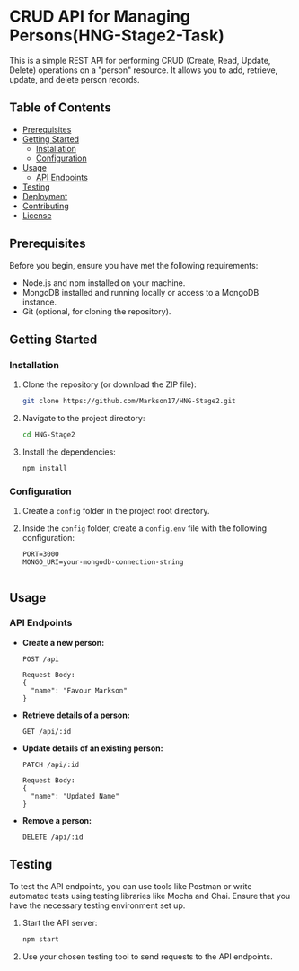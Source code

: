 # CRUD API for Managing Persons(HNG-Stage2-Task)

This is a simple REST API for performing CRUD (Create, Read, Update, Delete) operations on a "person" resource. It allows you to add, retrieve, update, and delete person records.

## Table of Contents

- [Prerequisites](#prerequisites)
- [Getting Started](#getting-started)
  - [Installation](#installation)
  - [Configuration](#configuration)
- [Usage](#usage)
  - [API Endpoints](#api-endpoints)
- [Testing](#testing)
- [Deployment](#deployment)
- [Contributing](#contributing)
- [License](#license)

## Prerequisites

Before you begin, ensure you have met the following requirements:

- Node.js and npm installed on your machine.
- MongoDB installed and running locally or access to a MongoDB instance.
- Git (optional, for cloning the repository).

## Getting Started

### Installation

1. Clone the repository (or download the ZIP file):

   ```bash
   git clone https://github.com/Markson17/HNG-Stage2.git
   ```

2. Navigate to the project directory:

   ```bash
   cd HNG-Stage2
   ```

3. Install the dependencies:

   ```bash
   npm install
   ```

### Configuration

1. Create a `config` folder in the project root directory.

2. Inside the `config` folder, create a `config.env` file with the following configuration:

   ```plaintext
   PORT=3000
   MONGO_URI=your-mongodb-connection-string


## Usage

### API Endpoints

- **Create a new person:**

  ```http
  POST /api

  Request Body:
  {
    "name": "Favour Markson"
  }
  ```

- **Retrieve details of a person:**

  ```http
  GET /api/:id
  ```

- **Update details of an existing person:**

  ```http
  PATCH /api/:id

  Request Body:
  {
    "name": "Updated Name"
  }
  ```

- **Remove a person:**

  ```http
  DELETE /api/:id
  ```

## Testing

To test the API endpoints, you can use tools like Postman or write automated tests using testing libraries like Mocha and Chai. Ensure that you have the necessary testing environment set up.

1. Start the API server:

   ```bash
   npm start
   ```

2. Use your chosen testing tool to send requests to the API endpoints.


